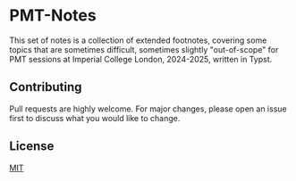 # PMT-Notes

This set of notes is a collection of extended footnotes, covering some topics that are sometimes difficult, sometimes slightly "out-of-scope" for PMT sessions at Imperial College London, 2024-2025, written in Typst.

## Contributing

Pull requests are highly welcome. For major changes, please open an issue first to discuss what you would like to change.

## License

[MIT](https://choosealicense.com/licenses/mit/)
